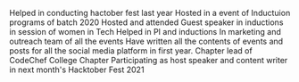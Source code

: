 Helped in conducting hactober fest last year
Hosted in  a event of Inductuion programs of batch 2020
Hosted and attended Guest speaker in inductions in session of women in Tech
Helped in PI and inductions
In marketing and outreach team of all the events
Have written all the contents of events and posts for all the social media platform in first year.
Chapter lead of CodeChef College Chapter
Participating as host speaker and content writer in next month's Hacktober Fest 2021
